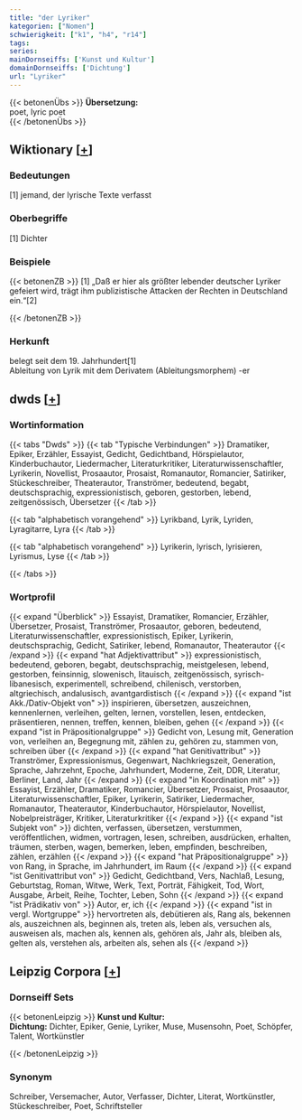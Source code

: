 ```yaml
---
title: "der Lyriker"
kategorien: ["Nomen"]
schwierigkeit: ["k1", "h4", "r14"]
tags:
series:
mainDornseiffs: ['Kunst und Kultur']
domainDornseiffs: ['Dichtung']
url: "Lyriker"
---
```


{{< betonenÜbs >}}
**Übersetzung:**  
poet, lyric poet  
{{< /betonenÜbs >}}

## Wiktionary [[+](https://de.wiktionary.org/wiki/Lyriker)]

### Bedeutungen
[1] jemand, der lyrische Texte verfasst  

### Oberbegriffe
[1] Dichter  

### Beispiele
{{< betonenZB >}}
[1] „Daß er hier als größter lebender deutscher Lyriker gefeiert wird, trägt ihm publizistische Attacken der Rechten in Deutschland ein.“[2]  

{{< /betonenZB >}}
### Herkunft
belegt seit dem 19. Jahrhundert[1]  
Ableitung von Lyrik mit dem Derivatem (Ableitungsmorphem) -er  



## dwds [[+](https://www.dwds.de/wb/Lyriker)]

### Wortinformation
{{< tabs "Dwds" >}}
{{< tab "Typische Verbindungen" >}}
Dramatiker, Epiker, Erzähler, Essayist, Gedicht, Gedichtband, Hörspielautor, Kinderbuchautor, Liedermacher, Literaturkritiker, Literaturwissenschaftler, Lyrikerin, Novellist, Prosaautor, Prosaist, Romanautor, Romancier, Satiriker, Stückeschreiber, Theaterautor, Tranströmer, bedeutend, begabt, deutschsprachig, expressionistisch, geboren, gestorben, lebend, zeitgenössisch, Übersetzer
{{< /tab >}}

{{< tab "alphabetisch vorangehend" >}}
Lyrikband, Lyrik, Lyriden, Lyragitarre, Lyra
{{< /tab >}}

{{< tab "alphabetisch vorangehend" >}}
Lyrikerin, lyrisch, lyrisieren, Lyrismus, Lyse
{{< /tab >}}

{{< /tabs >}}

### Wortprofil
{{< expand "Überblick" >}} Essayist, Dramatiker, Romancier, Erzähler, Übersetzer, Prosaist, Tranströmer, Prosaautor, geboren, bedeutend, Literaturwissenschaftler, expressionistisch, Epiker, Lyrikerin, deutschsprachig, Gedicht, Satiriker, lebend, Romanautor, Theaterautor {{< /expand >}}
{{< expand "hat Adjektivattribut" >}} expressionistisch, bedeutend, geboren, begabt, deutschsprachig, meistgelesen, lebend, gestorben, feinsinnig, slowenisch, litauisch, zeitgenössisch, syrisch-libanesisch, experimentell, schreibend, chilenisch, verstorben, altgriechisch, andalusisch, avantgardistisch {{< /expand >}}
{{< expand "ist Akk./Dativ-Objekt von" >}} inspirieren, übersetzen, auszeichnen, kennenlernen, verleihen, gelten, lernen, vorstellen, lesen, entdecken, präsentieren, nennen, treffen, kennen, bleiben, gehen {{< /expand >}}
{{< expand "ist in Präpositionalgruppe" >}} Gedicht von, Lesung mit, Generation von, verleihen an, Begegnung mit, zählen zu, gehören zu, stammen von, schreiben über {{< /expand >}}
{{< expand "hat Genitivattribut" >}} Tranströmer, Expressionismus, Gegenwart, Nachkriegszeit, Generation, Sprache, Jahrzehnt, Epoche, Jahrhundert, Moderne, Zeit, DDR, Literatur, Berliner, Land, Jahr {{< /expand >}}
{{< expand "in Koordination mit" >}} Essayist, Erzähler, Dramatiker, Romancier, Übersetzer, Prosaist, Prosaautor, Literaturwissenschaftler, Epiker, Lyrikerin, Satiriker, Liedermacher, Romanautor, Theaterautor, Kinderbuchautor, Hörspielautor, Novellist, Nobelpreisträger, Kritiker, Literaturkritiker {{< /expand >}}
{{< expand "ist Subjekt von" >}} dichten, verfassen, übersetzen, verstummen, veröffentlichen, widmen, vortragen, lesen, schreiben, ausdrücken, erhalten, träumen, sterben, wagen, bemerken, leben, empfinden, beschreiben, zählen, erzählen {{< /expand >}}
{{< expand "hat Präpositionalgruppe" >}} von Rang, in Sprache, im Jahrhundert, im Raum {{< /expand >}}
{{< expand "ist Genitivattribut von" >}} Gedicht, Gedichtband, Vers, Nachlaß, Lesung, Geburtstag, Roman, Witwe, Werk, Text, Porträt, Fähigkeit, Tod, Wort, Ausgabe, Arbeit, Reihe, Tochter, Leben, Sohn {{< /expand >}}
{{< expand "ist Prädikativ von" >}} Autor, er, ich {{< /expand >}}
{{< expand "ist in vergl. Wortgruppe" >}} hervortreten als, debütieren als, Rang als, bekennen als, auszeichnen als, beginnen als, treten als, leben als, versuchen als, ausweisen als, machen als, kennen als, gehören als, Jahr als, bleiben als, gelten als, verstehen als, arbeiten als, sehen als {{< /expand >}}

## Leipzig Corpora [[+](https://corpora.uni-leipzig.de/en/res?word=Lyriker&corpusId=deu_newscrawl-public_2018)]

### Dornseiff Sets
{{< betonenLeipzig >}}
**Kunst und Kultur:**  
**Dichtung:** Dichter, Epiker, Genie, Lyriker, Muse, Musensohn, Poet, Schöpfer, Talent, Wortkünstler  

{{< /betonenLeipzig >}}

### Synonym
Schreiber, Versemacher, Autor, Verfasser, Dichter, Literat, Wortkünstler, Stückeschreiber, Poet, Schriftsteller

